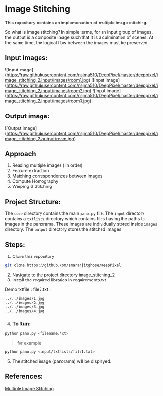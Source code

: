 # Image Stitching

This repository contains an implementation of multiple image stitching.

So what is image stitching? In simple terms, for an input group of images, the output is a composite image such that it is a culmination of scenes. At the same time, the logical flow between the images must be preserved.

## Input images:
![Input image] (https://raw.githubusercontent.com/najma510/DeepPixel/master/deeppixel/image_stitching_2/input/images/room1.jpg)
![Input image] (https://raw.githubusercontent.com/najma510/DeepPixel/master/deeppixel/image_stitching_2/input/images/room2.jpg)
![Input image] (https://raw.githubusercontent.com/najma510/DeepPixel/master/deeppixel/image_stitching_2/input/images/room3.jpg)

## Output image:
![Output image] (https://raw.githubusercontent.com/najma510/DeepPixel/master/deeppixel/image_stitching_2/output/room.jpg)

## Approach

1. Reading multiple images ( in order)
2. Feature extraction
3. Matching correspondences between images
4. Compute Homography
5. Warping & Stitching

## Project Structure:

The `code` directory contains the main `pano.py` file. The `input` directory contains a `txtlists` directory which contains files having the paths to images in the panorama. These images are individually stored inside `images` directory.
The `output` directory stores the stitched images.


## Steps:

1. Clone this repository
```bash
git clone https://github.com/smaranjitghose/DeepPixel
```
2. Navigate to the project directory image_stitching_2
3. Install the required libraries in requirements.txt

Demo txtfile : file2.txt :
```
../../images/1.jpg
../../images/2.jpg
../../images/3.jpg
../../images/4.jpg
```
4. ### To Run:
```bash
python pano.py <filename.txt>
```
> for example
```bash
python pano.py <input/txtlists/file1.txt>
```
5. The stitched image (panorama) will be displayed.


## References:
[Multiple Image Stitching](https://kushalvyas.github.io/stitching.html)
